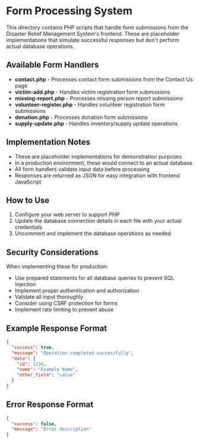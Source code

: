 # Form Processing System

This directory contains PHP scripts that handle form submissions from the Disaster Relief Management System's frontend. These are placeholder implementations that simulate successful responses but don't perform actual database operations.

## Available Form Handlers

- **contact.php** - Processes contact form submissions from the Contact Us page
- **victim-add.php** - Handles victim registration form submissions
- **missing-report.php** - Processes missing person report submissions
- **volunteer-register.php** - Handles volunteer registration form submissions
- **donation.php** - Processes donation form submissions
- **supply-update.php** - Handles inventory/supply update operations

## Implementation Notes

- These are placeholder implementations for demonstration purposes
- In a production environment, these would connect to an actual database
- All form handlers validate input data before processing
- Responses are returned as JSON for easy integration with frontend JavaScript

## How to Use

1. Configure your web server to support PHP
2. Update the database connection details in each file with your actual credentials
3. Uncomment and implement the database operations as needed

## Security Considerations

When implementing these for production:

- Use prepared statements for all database queries to prevent SQL injection
- Implement proper authentication and authorization
- Validate all input thoroughly
- Consider using CSRF protection for forms
- Implement rate limiting to prevent abuse

## Example Response Format

```json
{
  "success": true,
  "message": "Operation completed successfully",
  "data": {
    "id": 1234,
    "name": "Example Name",
    "other_field": "value"
  }
}
```

## Error Response Format

```json
{
  "success": false,
  "message": "Error description"
}
``` 
